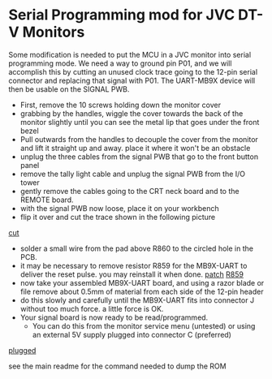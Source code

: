 # Serial Programming mod for JVC DT-V Monitors
Some modification is needed to put the MCU in a JVC monitor into serial programming mode. 
We need a way to ground pin P01, and we will accomplish this by cutting an unused clock trace going to the 12-pin serial connector and replacing that signal with P01.
The UART-MB9X device will then be usable on the SIGNAL PWB. 

 - First, remove the 10 screws holding down the monitor cover
 - grabbing by the handles, wiggle the cover towards the back of the monitor slightly until you can see the metal lip that goes under the front bezel
 - Pull outwards from the handles to decouple the cover from the monitor and lift it straight up and away. place it where it won't be an obstacle
 - unplug the three cables from the signal PWB that go to the front button panel
 - remove the tally light cable and unplug the signal PWB from the I/O tower
 - gently remove the cables going to the CRT neck board and to the REMOTE board.
 - with the signal PWB now loose, place it on your workbench
 - flip it over and cut the trace shown in the following picture

[cut](cut.jpg)
 - solder a small wire from the pad above R860 to the circled hole in the PCB.
  - it may be necessary to remove resistor R859 for the MB9X-UART to deliver the reset pulse. you may reinstall it when done.
[patch](patch.jpg) [R859](reset.jpg)
 - now take your assembled MB9X-UART board, and using a razor blade or file remove about 0.5mm of material from each side of the 12-pin header
 - do this slowly and carefully until the MB9X-UART fits into connector J without too much force. a little force is OK.
 - Your signal board is now ready to be read/programmed. 
   - You can do this from the monitor service menu (untested) or using an external 5V supply plugged into connector C (preferred)

[plugged](plugged.jpg)

see the main readme for the command needed to dump the ROM 
